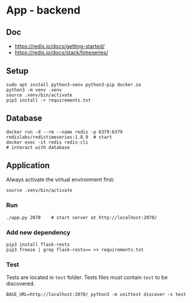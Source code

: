 # App - backend

## Doc

* https://redis.io/docs/getting-started/
* https://redis.io/docs/stack/timeseries/


## Setup

```shell
sudo apt install python3-venv python3-pip docker.io
python3 -m venv .venv
source .venv/bin/activate
pip3 install -r requirements.txt
```

## Database

```shell
docker run -d --rm --name redis -p 6379:6379 redislabs/redistimeseries:1.8.9  # start
docker exec -it redis redis-cli                                               # interact with database
```

## Application
Always activate the virtual environment first:
```shell
source .venv/bin/activate
```

### Run
```shell
./app.py 2070    # start server at http://localhost:2070/
```

### Add new dependency

```shell
pip3 install flask-restx
pip3 freeze | grep flask-restx== >> requirements.txt
```

### Test
Tests are located in `test` folder.
Tests files must contain `test` to be discovered.

```shell
BASE_URL=http://localhost:2070/ python3 -m unittest discover -s test
```
